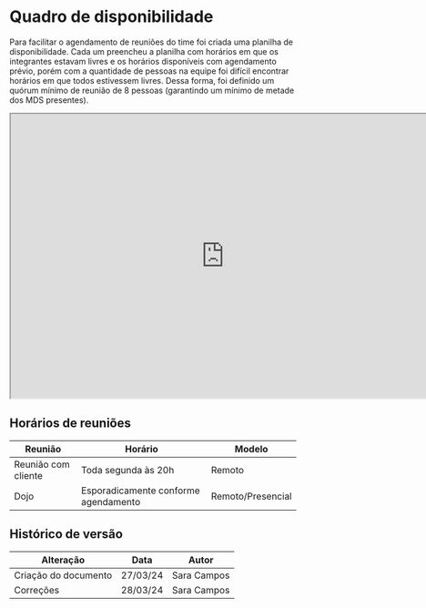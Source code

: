 # Quadro de disponibilidade

Para facilitar o agendamento de reuniões do time foi criada uma planilha de disponibilidade. Cada um preencheu a planilha com horários em que os integrantes estavam livres e os horários disponíveis com agendamento prévio, porém com a quantidade de pessoas na equipe foi difícil encontrar horários em que todos estivessem livres. Dessa forma, foi definido um quórum mínimo de reunião de 8 pessoas (garantindo um mínimo de metade dos MDS presentes).

<iframe width=750 height=500 src="https://docs.google.com/spreadsheets/d/1hlGeAVgnl61sQaBjaKO4eLPD89xi4YocaeJpEu7D8Yo/edit?usp=sharing"></iframe>

## Horários de reuniões 

| Reunião | Horário | Modelo | 
| - | - | - |
| Reunião com cliente | Toda segunda às 20h | Remoto |
| Dojo | Esporadicamente conforme agendamento | Remoto/Presencial | 

## Histórico de versão

| Alteração | Data | Autor | 
| - | - | - |
| Criação do documento | 27/03/24 | Sara Campos |
| Correções | 28/03/24 | Sara Campos |
